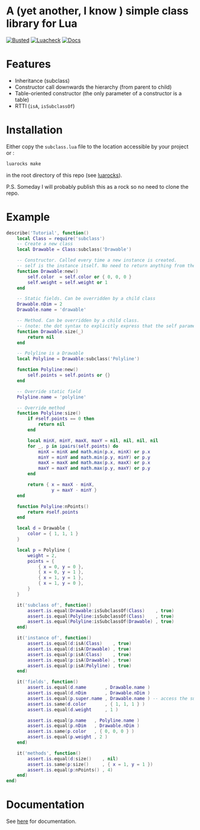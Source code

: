 # A (yet another, I know ) simple class library for Lua

[![Busted](https://github.com/LRDPRDX/lua-class/actions/workflows/busted.yml/badge.svg)](https://github.com/LRDPRDX/lua-class/actions/workflows/busted.yml)
[![Luacheck](https://github.com/LRDPRDX/lua-class/actions/workflows/luacheck.yml/badge.svg)](https://github.com/LRDPRDX/lua-class/actions/workflows/luacheck.yml)
[![Docs](https://github.com/LRDPRDX/lua-class/actions/workflows/doc.yml/badge.svg)](https://github.com/LRDPRDX/lua-class/actions/workflows/doc.yml)

# Features

 - Inheritance (subclass)
 - Constructor call downwards the hierarchy (from parent to child)
 - Table-oriented constructor (the only parameter of a constructor is a table)
 - RTTI (`isA`, `isSubclassOf`)

# Installation

Either copy the `subclass.lua` file to the location accessible by your project or :

```bash
luarocks make
```

in the root directory of this repo (see [luarocks](https://luarocks.org)).

P.S. Someday I will probably publish this as a rock so no need to clone the repo.

# Example

```lua
describe('Tutorial', function()
    local Class = require('subclass')
    -- Create a new class
    local Drawable = Class:subclass('Drawable')

    -- Constructor. Called every time a new instance is created.
    -- self is the instance itself. No need to return anything from the constructor.
    function Drawable:new()
        self.color  = self.color or { 0, 0, 0 }
        self.weight = self.weight or 1
    end

    -- Static fields. Can be overridden by a child class
    Drawable.nDim = 2
    Drawable.name = 'drawable'

    -- Method. Can be overridden by a child class.
    -- (note: the dot syntax to explicitly express that the self parameter isn't used)
    function Drawable.size(_)
        return nil
    end

    -- Polyline is a Drawable
    local Polyline = Drawable:subclass('Polyline')

    function Polyline:new()
        self.points = self.points or {}
    end

    -- Override static field
    Polyline.name = 'polyline'

    -- Override method
    function Polyline:size()
        if #self.points == 0 then
            return nil
        end

        local minX, minY, maxX, maxY = nil, nil, nil, nil
        for _, p in ipairs(self.points) do
            minX = minX and math.min(p.x, minX) or p.x
            minY = minY and math.min(p.y, minY) or p.y
            maxX = maxX and math.max(p.x, maxX) or p.x
            maxY = maxY and math.max(p.y, maxY) or p.y
        end

        return { x = maxX - minX,
                 y = maxY - minY }
    end

    function Polyline:nPoints()
        return #self.points
    end

    local d = Drawable {
        color = { 1, 1, 1 }
    }

    local p = Polyline {
        weight = 2,
        points = {
            { x = 0, y = 0 },
            { x = 0, y = 1 },
            { x = 1, y = 1 },
            { x = 1, y = 0 },
        }
    }

    it('subclass of', function()
        assert.is.equal(Drawable:isSubclassOf(Class)    , true)
        assert.is.equal(Polyline:isSubclassOf(Class)    , true)
        assert.is.equal(Polyline:isSubclassOf(Drawable) , true)
    end)

    it('instance of', function()
        assert.is.equal(d:isA(Class)    , true)
        assert.is.equal(d:isA(Drawable) , true)
        assert.is.equal(p:isA(Class)    , true)
        assert.is.equal(p:isA(Drawable) , true)
        assert.is.equal(p:isA(Polyline) , true)
    end)

    it('fields', function()
        assert.is.equal(d.name       , Drawable.name )
        assert.is.equal(d.nDim       , Drawable.nDim )
        assert.is.equal(p.super.name , Drawable.name ) -- access the superclass
        assert.is.same(d.color       , { 1, 1, 1 } )
        assert.is.equal(d.weight     , 1 )

        assert.is.equal(p.name   , Polyline.name )
        assert.is.equal(p.nDim   , Drawable.nDim )
        assert.is.same(p.color   , { 0, 0, 0 } )
        assert.is.equal(p.weight , 2 )
    end)

    it('methods', function()
        assert.is.equal(d:size()    , nil)
        assert.is.same(p:size()     , { x = 1, y = 1 })
        assert.is.equal(p:nPoints() , 4)
    end)
end)
```

# Documentation
See [here](https://lrdprdx.github.io/lua-class/) for documentation.
